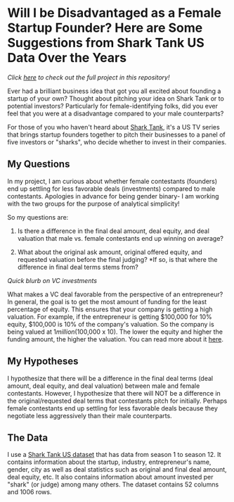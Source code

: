 # Will I be Disadvantaged as a Female Startup Founder? Here are Some Suggestions from Shark Tank US Data Over the Years
*Click [here](https://github.com/grace0607/Shark-Tank-Startups/blob/main/Shark_Tank_Startups.ipynb) to check out the full project in this repository!*

Ever had a brilliant business idea that got you all excited about founding a startup of your own? Thought about pitching your idea on Shark Tank or to potential investors? Particularly for female-identifying folks, did you ever feel that you were at a disadvantage compared to your male counterparts?

For those of you who haven't heard about [Shark Tank](https://abc.com/shows/shark-tank), it's a US TV series that brings startup founders together to pitch their businesses to a panel of five investors or "sharks", who decide whether to invest in their companies.

## My Questions
In my project, I am curious about whether female contestants (founders) end up settling for less favorable deals (investments) compared to male contestants. Apologies in advance for being gender binary- I am working with the two groups for the purpose of analytical simplicity!

So my questions are:

1. Is there a difference in the final deal amount, deal equity, and deal valuation that male vs. female contestants end up winning on average?

2. What about the original ask amount, original offered equity, and requested valuation before the final judging?
*If so, is that where the difference in final deal terms stems from?

*Quick blurb on VC investments*

What makes a VC deal favorable from the perspective of an entrepreneur? In general, the goal is to get the most amount of funding for the least percentage of equity. This ensures that your company is getting a high valuation. For example, if the entrepreneur is getting $100,000 for 10% equity, $100,000 is 10% of the company's valuation. So the company is being valued at $1 million ($100,000 x 10). The lower the equity and higher the funding amount, the higher the valuation. You can read more about it [here](https://technical.ly/startups/valuation-meaning-shark-tank/).

## My Hypotheses
I hypothesize that there will be a difference in the final deal terms (deal amount, deal equity, and deal valuation) between male and female contestants.
However, I hypothesize that there will NOT be a difference in the original/requested deal terms that contestants pitch for initially.
Perhaps female contestants end up settling for less favorable deals because they negotiate less aggressively than their male counterparts.

## The Data
I use a [Shark Tank US dataset](https://www.kaggle.com/datasets/thirumani/shark-tank-us-dataset) that has data from season 1 to season 12. It contains information about the startup, industry, entrepreneur's name, gender, city as well as deal statistics such as original and final deal amount, deal equity, etc. It also contains information about amount invested per "shark" (or judge) among many others. The dataset contains 52 columns and 1006 rows.
